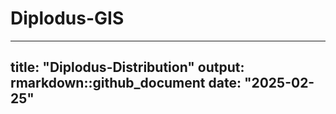 # Diplodus-GIS
---
title: "Diplodus-Distribution"
output: rmarkdown::github_document
date: "2025-02-25"
---
